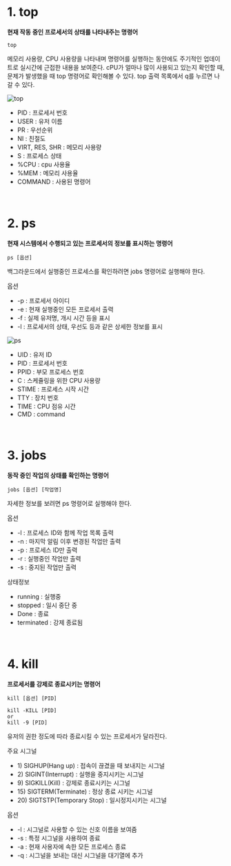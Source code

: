 # 1. top
__현재 작동 중인 프로세서의 상태를 나타내주는 명령어__

```
top
```

메모리 사용량, CPU 사용량을 나타내며 명령어를 실행하는 동안에도 주기적인 업데이트로 실시간에 근접한 내용을 보여준다. cPU가 얼마나 많이 사용되고 있는지 확인할 때, 문제가 발생했을 때 top 명령어로 확인해볼 수 있다. top 출력 목록에서 q를 누르면 나갈 수 있다.

![top](https://github.com/Ji1WonKim/OpenSourceSW/assets/121932946/15bcf4e2-1ce1-4e4d-8e57-56ebd51f262e)

- PID : 프로세서 번호
- USER : 유저 이름
- PR : 우선순위
- NI : 친절도
- VIRT, RES, SHR : 메모리 사용량
- S : 프로세스 상태
- %CPU : cpu 사용율
- %MEM : 메모리 사용율
- COMMAND : 사용된 명령어
<br>

# 2. ps

__현재 시스템에서 수행되고 있는 프로세서의 정보를 표시하는 명령어__

```
ps [옵션]
```

백그라운드에서 실행중인 프로세스를 확인하려면 jobs 명령어로 실행해야 한다.

옵션
- -p : 프로세서 아이디
- -e : 현재 실행중인 모든 프로세서 출력
- -f : 실제 유저명, 개시 시간 등을 표시
- -l : 프로세서의 상태, 우선도 등과 같은 상세한 정보를 표시

![ps](https://github.com/Ji1WonKim/OpenSourceSW/assets/121932946/d01f5350-be92-4a67-8d75-8b840af33efa)

- UID : 유저 ID
- PID : 프로세서 번호
- PPID : 부모 프로세스 번호
- C : 스케쥴링을 위한 CPU 사용량
- STIME : 프로세스 시작 시간
- TTY : 장치 번호
- TIME : CPU 점유 시간
- CMD : command
<br>

# 3. jobs
__동작 중인 작업의 상태를 확인하는 명령어__

```
jobs [옵션] [작업명]
```

자세한 정보를 보려면 ps 명령어로 실행해야 한다.

옵션
- -l : 프로세스 ID와 함께 작업 목록 출력
- -n : 마지막 알림 이후 변경된 작업만 출력
- -p : 프로세스 ID만 출력
- -r : 실행중인 작업만 출력
- -s : 중지된 작업만 출력

상태정보 
- running : 실행중
- stopped : 일시 중단 중
- Done : 종료
- terminated : 강제 종료됨
<br>

# 4. kill
__프로세서를 강제로 종료시키는 명령어__

```
kill [옵션] [PID]

kill -KILL [PID]
or
kill -9 [PID]
```

유저의 권한 정도에 따라 종료시킬 수 있는 프로세서가 달라진다.

주요 시그널
- 1\) SIGHUP(Hang up) : 접속이 끊겼을 때 보내지는 시그널
- 2\) SIGINT(Interrupt) : 실행을 중지시키는 시그널
- 9\) SIGKILL(Kill) : 강제로 종료시키는 시그널
- 15\) SIGTERM(Terminate) : 정상 종료 시키는 시그널
- 20\) SIGTSTP(Temporary Stop) : 일시정지시키는 시그널


옵션
- -l : 시그널로 사용할 수 있는 신호 이름을 보여줌
- -s : 특정 시그널을 사용하여 종료
- -a : 현재 사용자에 속한 모든 프로세스 종료
- -q : 시그널을 보내는 대신 시그널을 대기열에 추가
